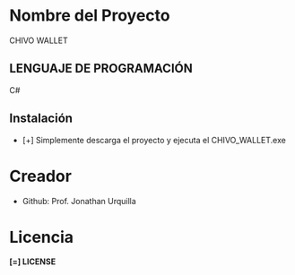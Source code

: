 # Nombre del Proyecto
CHIVO WALLET

## LENGUAJE DE PROGRAMACIÓN
C#

## Instalación
- [+] Simplemente descarga el proyecto y ejecuta el CHIVO_WALLET.exe

# Creador
- Github: Prof. Jonathan Urquilla

# Licencia
**[=] LICENSE**
